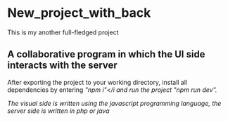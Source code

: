 # New_project_with_back

This is my another full-fledged project

## A collaborative program in which the UI side interacts with the server

After exporting the project to your working directory, install all dependencies by entering <i>"npm i"</i and run the project <i>"npm run dev".

The visual side is written using the javascript programming language, the server side is written in php or java
